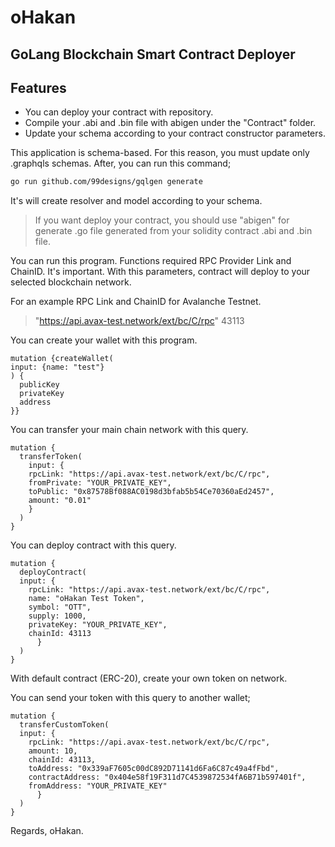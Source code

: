 # oHakan
## GoLang Blockchain Smart Contract Deployer

## Features

- You can deploy your contract with repository.
- Compile your .abi and .bin file with abigen under the "Contract" folder.
- Update your schema according to your contract constructor parameters.



This application is schema-based. For this reason, you must update only .graphqls schemas. After, you can run this command;
```sh
go run github.com/99designs/gqlgen generate
```
It's will create resolver and model according to your schema.

>If you want deploy your contract, you should use "abigen" for generate .go file generated from your solidity contract .abi and .bin file.

You can run this program. Functions required RPC Provider Link and ChainID. It's important. With this parameters, contract will deploy to your selected blockchain network. 

For an example RPC Link and ChainID for Avalanche Testnet.

> "https://api.avax-test.network/ext/bc/C/rpc"
> 43113

You can create your wallet with this program. 
```
mutation {createWallet(
input: {name: "test"}
) {
  publicKey
  privateKey
  address
}}
```
You can transfer your main chain network with this query.
```
mutation {
  transferToken(
    input: {
    rpcLink: "https://api.avax-test.network/ext/bc/C/rpc", 
    fromPrivate: "YOUR_PRIVATE_KEY", 
    toPublic: "0x87578Bf088AC0198d3bfab5b54Ce70360aEd2457", 
    amount: "0.01"
    }
  )
}
```

You can deploy contract with this query. 
```
mutation {
  deployContract(
  input: {
    rpcLink: "https://api.avax-test.network/ext/bc/C/rpc",
    name: "oHakan Test Token",
    symbol: "OTT",
    supply: 1000,
    privateKey: "YOUR_PRIVATE_KEY",
    chainId: 43113
      }
  )
}
```

With default contract (ERC-20), create your own token on network. 

You can send your token with this query to another wallet;
```
mutation {
  transferCustomToken(
  input: {
    rpcLink: "https://api.avax-test.network/ext/bc/C/rpc",
    amount: 10,
    chainId: 43113,
    toAddress: "0x339aF7605c00dC892D71141d6Fa6C87c49a4fFbd",
    contractAddress: "0x404e58f19F311d7C4539872534fA6B71b597401f",
    fromAddress: "YOUR_PRIVATE_KEY"
      }
  )
}
```

Regards, oHakan.